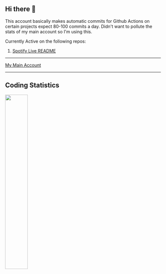 ## Hi there 👋

This account basically makes automatic commits for Github Actions on certain projects expect 80-100 commits a day. Didn't want to pollute the stats of my main account so I'm using this. 

Currently Active on the following repos:

1. [Spotify Live README](https://github.com/Nazchanel/spotify-current-track-widget)

---

[My Main Account](https://github.com/Nazchanel)

---

## Coding Statistics

<img width="38%" src="https://github-readme-stats.vercel.app/api?username=nazchanel-worker&show_icons=true&theme=gotham&border_radius=20&border_color=960606&custom_title=GitHub%20Stats&hide_rank=true"  alt=""/> 

<!--
**nazchanel-worker/nazchanel-worker** is a ✨ _special_ ✨ repository because its `README.md` (this file) appears on your GitHub profile.

Here are some ideas to get you started:

- 🔭 I’m currently working on ...
- 🌱 I’m currently learning ...
- 👯 I’m looking to collaborate on ... 
- 🤔 I’m looking for help with ...
- 💬 Ask me about ...
- 📫 How to reach me: ...
- 😄 Pronouns: ...
- ⚡ Fun fact: ...
-->
